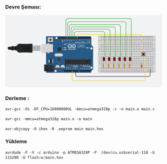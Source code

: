 ### Devre Şeması:

[![](https://github.com/Mona-Roza/c_arduino_trials/blob/main/arduino_trial_3_pull_up_button/circuit_diagram.png)](https://github.com/Mona-Roza/c_arduino_trials/blob/main/arduino_trial_3_pull_up_button/circuit_diagram.png)

### Derleme :
``` 
avr-gcc -Os -DF_CPU=16000000UL -mmcu=atmega328p -c -o main.o main.c

avr-gcc -mmcu=atmega328p main.o -o main

avr-objcopy -O ihex -R .eeprom main main.hex
```

### Yükleme
```
avrdude -F -V -c arduino -p ATMEGA328P -P  /dev/cu.usbserial-110 -b 115200 -U flash:w:main.hex
```
